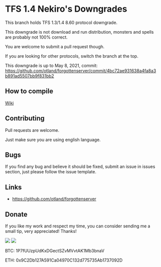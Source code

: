 # TFS 1.4 Nekiro's Downgrades

This branch holds TFS 1.3/1.4 8.60 protocol downgrade.

This downgrade is not download and run distribution, monsters and spells are probably not 100% correct.

You are welcome to submit a pull request though.

If you are looking for other protocols, switch the branch at the top.

This downgrade is up to May 8, 2021, commit: https://github.com/otland/forgottenserver/commit/4bc72ae931638a4fa8a3b891ad5507bb9f831bb2

## How to compile
[Wiki](https://github.com/otland/forgottenserver/wiki/Compiling)

## Contributing
Pull requests are welcome. 

Just make sure you are using english language.

## Bugs
If you find any bug and believe it should be fixed, submit an issue in issues section, just please follow the issue template.

## Links
* https://github.com/otland/forgottenserver

## Donate
If you like my work and respect my time, you can consider sending me a small tip, very appreciated! Thanks!

[![](https://i2.wp.com/dk-plugins.ru/wp-content/uploads/2017/06/donate-paypal-main.png)](https://www.nekiro.dev/donate)
![](https://i.imgur.com/R09srNR.png)

BTC: 1P7fUUzpUdKxDGectSZvMVvtAK1Mb3bnaV

ETH: 0x9C2Db127A591Ca04970C132d775735Ab1737092D
